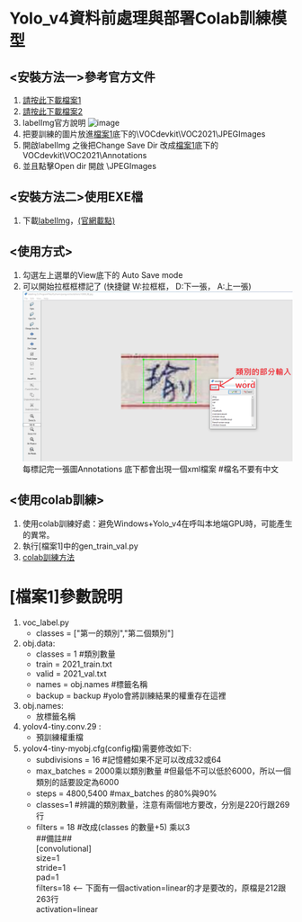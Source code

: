 # Yolo_v4資料前處理與部署Colab訓練模型

## <安裝方法一>參考官方文件
  1. [請按此下載檔案1](https://github.com/midnightla0710/Yolo_v4/blob/main/train.rar)
  2. [請按此下載檔案2](https://github.com/tzutalin/labelImg)
  3. labelImg官方說明 ![image](https://github.com/midnightla0710/Yolo_v4/blob/main/Windows%E6%88%96Windows%2BAnaconda.png)
  4. 把要訓練的圖片放進[檔案1](https://github.com/midnightla0710/Yolo_v4/blob/main/train.rar)底下的\VOCdevkit\VOC2021\JPEGImages
  5. 開啟labelImg 之後把Change Save Dir 改成[檔案1](https://github.com/midnightla0710/Yolo_v4/blob/main/train.rar)底下的VOCdevkit\VOC2021\Annotations
  6. 並且點擊Open dir 開啟 \JPEGImages


## <安裝方法二>使用EXE檔
  1. 下載[labelImg](https://github.com/midnightla0710/Yolo_v4/blob/main/windows_v1.8.1.rar)，[(官網載點)](https://tzutalin.github.io/labelImg/)


## <使用方式>
  1. 勾選左上選單的View底下的 Auto Save mode
  2. 可以開始拉框框標記了 (快捷鍵 W:拉框框， D:下一張， A:上一張)
    ![image](https://github.com/midnightla0710/Yolo_v4/blob/main/teach.PNG)
    每標記完一張圖Annotations 底下都會出現一個xml檔案  #檔名不要有中文


## <使用colab訓練>
  1.  使用colab訓練好處：避免Windows+Yolo_v4在呼叫本地端GPU時，可能產生的異常。
  2.  執行[檔案1]中的gen_train_val.py
  3.  [colab訓練方法](https://github.com/midnightla0710/Yolo_v4/blob/main/yolov4_colab.ipynb)


# [檔案1]參數說明
1. voc_label.py
    * classes = ["第一的類別","第二個類別"]
2. obj.data:
    * classes = 1  #類別數量
    * train = 2021_train.txt  
    * valid = 2021_val.txt
    * names = obj.names  #標籤名稱
    * backup = backup  #yolo會將訓練結果的權重存在這裡
3. obj.names:
    * 放標籤名稱  
4. yolov4-tiny.conv.29 :
    * 預訓練權重檔
5. yolov4-tiny-myobj.cfg(config檔)需要修改如下:
    * subdivisions = 16  #記憶體如果不足可以改成32或64
    * max_batches = 2000乘以類別數量    #但最低不可以低於6000，所以一個類別的話要設定為6000
    * steps = 4800,5400   #max_batches 的80%與90%
    * classes=1  #辨識的類別數量，注意有兩個地方要改，分別是220行跟269行
    * filters = 18  #改成(classes 的數量+5) 乘以3   
##備註##  
[convolutional]  
size=1  
stride=1  
pad=1  
filters=18   <-- 下面有一個activation=linear的才是要改的，原檔是212跟263行  
activation=linear  
